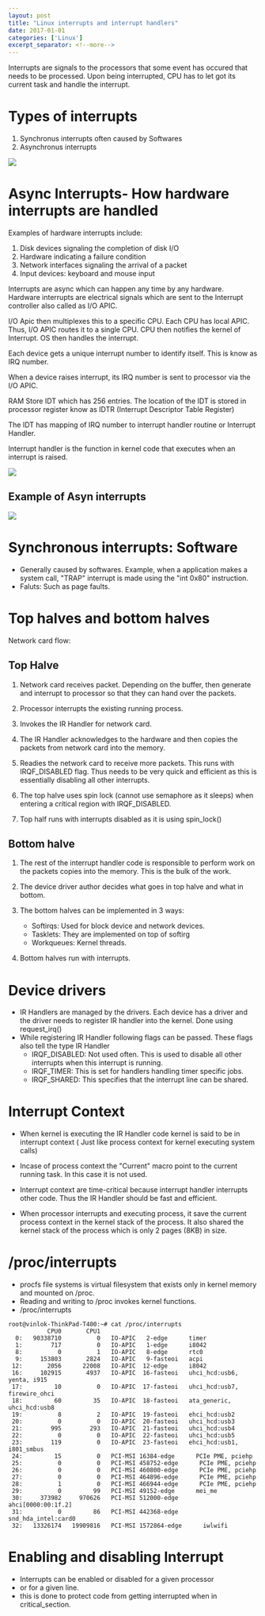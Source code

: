 ```yaml
---
layout: post
title: "Linux interrupts and interrupt handlers"
date: 2017-01-01
categories: ['Linux']
excerpt_separator: <!--more-->
---
```


Interrupts are signals to the processors that some event has occured that needs to be processed. Upon being interrupted, CPU has to let got its current task and handle the interrupt.

# Types of interrupts
1. Synchronus interrupts often caused by Softwares
2. Asynchronus interrupts

![](2021-11-25-13-22-14.png)



# Async Interrupts- How hardware interrupts are handled
Examples of hardware interrupts include:
1. Disk devices signaling the completion of disk I/O
2. Hardware indicating a failure condition
3. Network interfaces signaling the arrival of a packet
4. Input devices: keyboard and mouse input

Interrupts are async which can happen any time by any hardware. Hardware interrupts are electrical signals which are sent to the Interrupt controller also called as I/O APIC. 

I/O Apic then multiplexes this to a specific CPU. Each CPU has local APIC. Thus, I/O APIC routes it to a single CPU. CPU then notifies the kernel of Interrupt. OS then handles the interrupt.

Each device gets a unique interrupt number to identify itself. This is know as IRQ number. 

When a device raises interrupt, its IRQ number is sent to processor via the I/O APIC.

RAM Store IDT which has 256 entries. The location of the IDT is stored in processor register know as IDTR (Interrupt Descriptor Table Register)

The IDT has mapping of IRQ number to interrupt handler routine or Interrupt Handler.

Interrupt handler is the function in kernel code that executes when an interrupt is raised.


![](2021-10-25-12-05-48.png)


## Example of Asyn interrupts

![](2021-11-25-13-25-51.png)

# Synchronous interrupts: Software

- Generally caused by softwares. Example, when a application makes a system call, "TRAP" interrupt is made using the "int 0x80" instruction.
- Faluts: Such as page faults.

# Top halves and bottom halves

Network card flow:

## Top Halve
1. Network card receives packet. Depending on the buffer, then generate and interrupt to processor so that they can hand over the packets.

2. Processor interrupts the existing running process.
3. Invokes the IR Handler for network card.
3. The IR Handler acknowledges to the hardware and then copies the packets from network card into the memory.
4. Readies the network card to receive more packets.
This runs with IRQF_DISABLED flag. Thus needs to be very quick and efficient as this is essentially disabling all other interrupts.
5. The top halve uses spin lock (cannot use semaphore as it sleeps) when entering a critical region with IRQF_DISABLED.
6. Top half runs with interrupts disabled as it is using spin_lock()

## Bottom halve
1. The rest of the interrupt handler code is responsible to perform work on the packets copies into the memory. This is the bulk of the work.

2. The device driver author decides what goes in top halve and what in bottom.

3. The bottom halves can be implemented in 3 ways:
    - Softirqs: Used for block device and network devices.
    - Tasklets: They are implemented on top of softirg
    - Workqueues: Kernel threads.

4. Bottom halves run with interrupts.

# Device drivers

- IR Handlers are managed by the drivers. Each device has a driver and the driver needs to register IR handler into the kernel. Done using request_irq()
- While registering IR Handler following flags can be passed. These flags also tell the type IR Handler
    - IRQF_DISABLED: Not used often. This is used to disable all other interrupts when this interrupt is running.
    - IRQF_TIMER: This is set for handlers handling timer specific jobs.
    - IRQF_SHARED: This specifies that the interrupt line can be shared.

# Interrupt Context
- When kernel is executing the IR Handler code kernel is said to be in interrupt context ( Just like process context for kernel executing system calls)

- Incase of process context the "Current" macro point to the current running task. In this case it is not used.

- Interrupt context are time-critical because interrupt handler interrupts other code. Thus the IR Handler should be fast and efficient.

- When processor interrupts and executing process, it save the current process context in the kernel stack of the process. It also shared the kernel stack of the process which is only 2 pages (8KB) in size.


# /proc/interrupts

- procfs file systems is virtual filesystem that exists only in kernel memory and mounted on /proc.
- Reading and writing to /proc invokes kernel functions.
- /proc/interrupts

```
root@vinlok-ThinkPad-T400:~# cat /proc/interrupts
           CPU0       CPU1
  0:   90338710          0   IO-APIC   2-edge      timer
  1:        717          0   IO-APIC   1-edge      i8042
  8:          0          1   IO-APIC   8-edge      rtc0
  9:     153803       2824   IO-APIC   9-fasteoi   acpi
 12:       2056      22008   IO-APIC  12-edge      i8042
 16:     102915       4937   IO-APIC  16-fasteoi   uhci_hcd:usb6, yenta, i915
 17:         10          0   IO-APIC  17-fasteoi   uhci_hcd:usb7, firewire_ohci
 18:         60         35   IO-APIC  18-fasteoi   ata_generic, uhci_hcd:usb8
 19:          8          2   IO-APIC  19-fasteoi   ehci_hcd:usb2
 20:          0          0   IO-APIC  20-fasteoi   uhci_hcd:usb3
 21:        995        293   IO-APIC  21-fasteoi   uhci_hcd:usb4
 22:          0          0   IO-APIC  22-fasteoi   uhci_hcd:usb5
 23:        119          0   IO-APIC  23-fasteoi   ehci_hcd:usb1, i801_smbus
 24:         15          0   PCI-MSI 16384-edge      PCIe PME, pciehp
 25:          0          0   PCI-MSI 458752-edge      PCIe PME, pciehp
 26:          0          0   PCI-MSI 460800-edge      PCIe PME, pciehp
 27:          0          0   PCI-MSI 464896-edge      PCIe PME, pciehp
 28:          1          0   PCI-MSI 466944-edge      PCIe PME, pciehp
 29:          0         99   PCI-MSI 49152-edge      mei_me
 30:     373982     970626   PCI-MSI 512000-edge      ahci[0000:00:1f.2]
 31:          0         86   PCI-MSI 442368-edge      snd_hda_intel:card0
 32:   13326174   19909816   PCI-MSI 1572864-edge      iwlwifi

 ```

 # Enabling and disabling Interrupt 

 - Interrupts can be enabled or disabled for a given processor
 - or for a given line.
 - this is done to protect code from getting interrupted when in critical_section.


